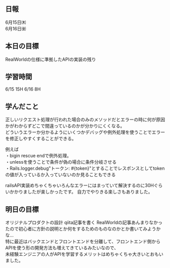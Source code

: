 ## 日報
6月15日㈭　<br>
6月16日㈮

## 本日の目標
RealWorldの仕様に準拠したAPIの実装の残り

## 学習時間
6/15 15H
6/16 8H

## 学んだこと
正しいリクエスト処理が行われた場合のみのメソッドだとエラーの時に何が原因かがわからずどこで間違っているのかが分かりにくくなる。<br>
どういうエラーか分かるようにいくつかデバッグや例外処理を使うことでエラーを修正しやすくすることができる。

例えば<br>
・bigin rescue endで例外処理。<br>
・unlessを使うことで条件が偽の場合に条件分岐させる<br>
・Rails.logger.debug"トークン: #{token}"とすることでレスポンスとしてtokenの値が入っているか入っていないのか見ることもできる

railsAPI実装めちゃくちゃいろんなエラーにはまっていて解決するのに30Hぐらいかかりましたが楽しかったです。
自力でやりきる楽しさもありました。

## 明日の目標
オリジナルプロダクトの設計
qiita記事を書く
RealWorldの記事あんまりなかったので初心者に方針の説明とか何をするためのものなのかとか書いてみようかな…<br>
特に最近はバックエンドとフロントエンドを分離して、フロントエンド側からAPIを使う形の開発方法も増えてきているみたいなので、<br>
未経験エンジニアの人がAPIを学習するメリットはめちゃくちゃ大きいとおもいました。
